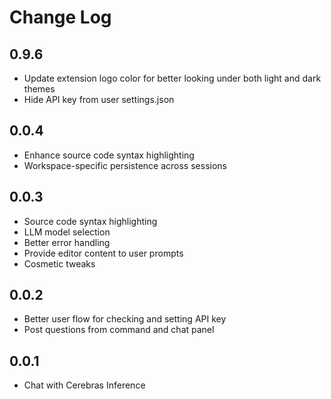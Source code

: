 # Change Log

## 0.9.6

- Update extension logo color for better looking under both light and dark themes
- Hide API key from user settings.json

## 0.0.4

- Enhance source code syntax highlighting
- Workspace-specific persistence across sessions

## 0.0.3

- Source code syntax highlighting
- LLM model selection
- Better error handling
- Provide editor content to user prompts
- Cosmetic tweaks

## 0.0.2

- Better user flow for checking and setting API key
- Post questions from command and chat panel

## 0.0.1

- Chat with Cerebras Inference
